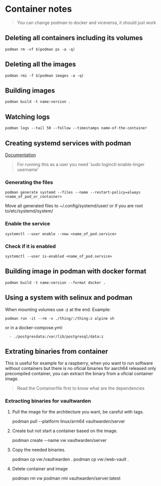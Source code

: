 # Container notes

> You can change podman to docker and viceversa, it should just work

## Deleting all containers including its volumes

    podman rm -vf $(podman ps -a -q)

## Deleting all the images

    podman rmi -f $(podman images -a -q)

## Building images

    podman build -t name:version .

## Watching logs

    podman logs --tail 50 --follow --timestamps name-of-the-container

## Creating systemd services with podman

[Documentation](http://docs.podman.io/en/latest/markdown/podman-generate-systemd.1.html)

> For running this as a user you need 'sudo loginctl enable-linger username'

### Generating the files

    podman generate systemd --files --name --restart-policy=always <name_of_pod_or_container>

Move all generated files to ~/.config/systemd/user/ or if you are root to/etc/systemd/system/

### Enable the service

    systemctl --user enable --now <name_of_pod.service>

### Check if it is enabled

    systemctl --user is-enabled <name_of_pod.service>

## Building image in podman with docker format

    podman build -t name:version --format docker .

## Using a system with selinux and podman

When mounting volumes use :z at the end.
   Example:

    podman run -it --rm -v ./thing/:/thing:z alpine sh

   or in a docker-compose.yml:

      - ./postgresdata:/var/lib/postgresql/data:z

## Extrating binaries from container

This is useful for example for a raspberry, when you
 want to run software without containers but there
 is no oficial binaries for aarch64 released only
 precompiled container, you can extract the binary
 from a oficial container image.

> Read the Containerfile first to know what are the dependencies

### Extracting binaries for vaultwarden

1. Pull the image for the architecture you want, be careful with tags.

    podman pull --platform linux/arm64 vaultwarden/server

2. Create but not start a container based on the image.

    podman create --name vw vaultwarden/server

3. Copy the needed binaries.

    podman cp vw:/vaultwarden .
    podman cp vw:/web-vault .

4. Delete container and image

    podman rm vw
    podman rmi vaultwarden/server:latest

